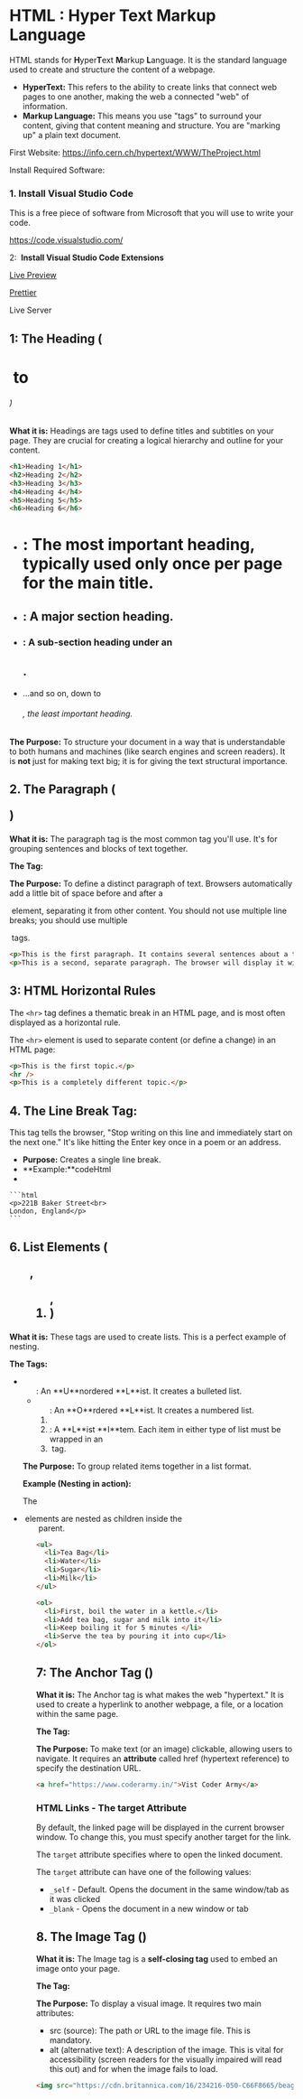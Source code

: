 # HTML : Hyper Text Markup Language

HTML stands for **H**yper**T**ext **M**arkup **L**anguage. It is the standard language used to create and structure the content of a webpage.

- **HyperText:** This refers to the ability to create links that connect web pages to one another, making the web a connected "web" of information.
- **Markup Language:** This means you use "tags" to surround your content, giving that content meaning and structure. You are "marking up" a plain text document.

First Website: https://info.cern.ch/hypertext/WWW/TheProject.html

Install Required Software:

### 1. Install Visual Studio Code

This is a free piece of software from Microsoft that you will use to write your code.

https://code.visualstudio.com/

2:  **Install Visual Studio Code Extensions**

[Live Preview](https://marketplace.visualstudio.com/items?itemName=ms-vscode.live-server)

[Prettier](https://marketplace.visualstudio.com/items?itemName=esbenp.prettier-vscode)

Live Server

## 1: The Heading (<h1> to <h6>)

**What it is:** Headings are tags used to define titles and subtitles on your page. They are crucial for creating a logical hierarchy and outline for your content.

```html
<h1>Heading 1</h1>
<h2>Heading 2</h2>
<h3>Heading 3</h3>
<h4>Heading 4</h4>
<h5>Heading 5</h5>
<h6>Heading 6</h6>
```

- <h1>: The most important heading, typically used only once per page for the main title.
- <h2>: A major section heading.
- <h3>: A sub-section heading under an <h2>.
- ...and so on, down to <h6>, the least important heading.

**The Purpose:** To structure your document in a way that is understandable to both humans and machines (like search engines and screen readers). It is **not** just for making text big; it is for giving the text structural importance.

## 2. The Paragraph (<p>)

**What it is:** The paragraph tag is the most common tag you'll use. It's for grouping sentences and blocks of text together.

**The Tag:** <p>

**The Purpose:** To define a distinct paragraph of text. Browsers automatically add a little bit of space before and after a <p> element, separating it from other content. You should not use multiple line breaks; you should use multiple <p> tags.

```html
<p>This is the first paragraph. It contains several sentences about a topic.</p>
<p>This is a second, separate paragraph. The browser will display it with a space between it and the first one.</p>
```

## 3: HTML Horizontal Rules

The `<hr>` tag defines a thematic break in an HTML page, and is most often displayed as a horizontal rule.

The `<hr>` element is used to separate content (or define a change) in an HTML page:

```html
<p>This is the first topic.</p>
<hr />
<p>This is a completely different topic.</p>
```

## 4. The Line Break Tag: <br>

This tag tells the browser, "Stop writing on this line and immediately start on the next one." It's like hitting the Enter key once in a poem or an address.

- **Purpose:** Creates a single line break.
- **Example:**codeHtml
- 
    
    ```html
    <p>221B Baker Street<br>
    London, England</p>
    ```
    

## 6. List Elements (<ul>, <ol>, <li>)

**What it is:** These tags are used to create lists. This is a perfect example of nesting.

**The Tags:**

- <ul>: An **U**nordered **L**ist. It creates a bulleted list.
- <ol>: An **O**rdered **L**ist. It creates a numbered list.
- <li>: A **L**ist **I**tem. Each item in either type of list must be wrapped in an <li> tag.

**The Purpose:** To group related items together in a list format.

**Example (Nesting in action):**

The <li> elements are nested as children inside the <ul> parent.

```html
<ul>
  <li>Tea Bag</li>
  <li>Water</li>
  <li>Sugar</li>
  <li>Milk</li>
</ul>

<ol>
  <li>First, boil the water in a kettle.</li>
  <li>Add tea bag, sugar and milk into it</li>
  <li>Keep boiling it for 5 minutes </li>
  <li>Serve the tea by pouring it into cup</li>
</ol>
```

## 7: The Anchor Tag (<a>)

**What it is:** The Anchor tag is what makes the web "hypertext." It is used to create a hyperlink to another webpage, a file, or a location within the same page.

**The Tag:** <a>

**The Purpose:** To make text (or an image) clickable, allowing users to navigate. It requires an **attribute** called href (hypertext reference) to specify the destination URL.

```html
<a href="https://www.coderarmy.in/">Vist Coder Army</a>
```

### HTML Links - The target Attribute

By default, the linked page will be displayed in the current browser window. To change this, you must specify another target for the link.

The `target` attribute specifies where to open the linked document.

The `target` attribute can have one of the following values:

- `_self` - Default. Opens the document in the same window/tab as it was clicked
- `_blank` - Opens the document in a new window or tab

## 8. The Image Tag (<img>)

**What it is:** The Image tag is a **self-closing tag** used to embed an image onto your page.

**The Tag:** <img>

**The Purpose:** To display a visual image. It requires two main attributes:

- src (source): The path or URL to the image file. This is mandatory.
- alt (alternative text): A description of the image. This is vital for accessibility (screen readers for the visually impaired will read this out) and for when the image fails to load.

```html
<img src="https://cdn.britannica.com/16/234216-050-C66F8665/beagle-hound-dog.jpg" height="300px" width="300px" alt="This is Dog Photo">
```
